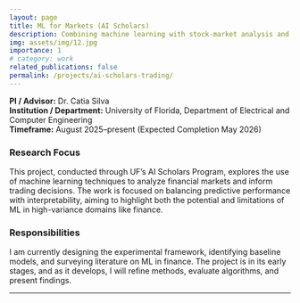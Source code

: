 ```yaml
---
layout: page
title: ML for Markets (AI Scholars)
description: Combining machine learning with stock-market analysis and trading.
img: assets/img/12.jpg
importance: 1
# category: work
related_publications: false
permalink: /projects/ai-scholars-trading/
---
```


**PI / Advisor:** Dr. Catia Silva  
**Institution / Department:** University of Florida, Department of Electrical and Computer Engineering  
**Timeframe:** August 2025–present (Expected Completion May 2026)

### Research Focus
This project, conducted through UF’s AI Scholars Program, explores the use of machine learning techniques to analyze financial markets and inform trading decisions. The work is focused on balancing predictive performance with interpretability, aiming to highlight both the potential and limitations of ML in high-variance domains like finance.  

### Responsibilities
I am currently designing the experimental framework, identifying baseline models, and surveying literature on ML in finance. The project is in its early stages, and as it develops, I will refine methods, evaluate algorithms, and present findings.  

---